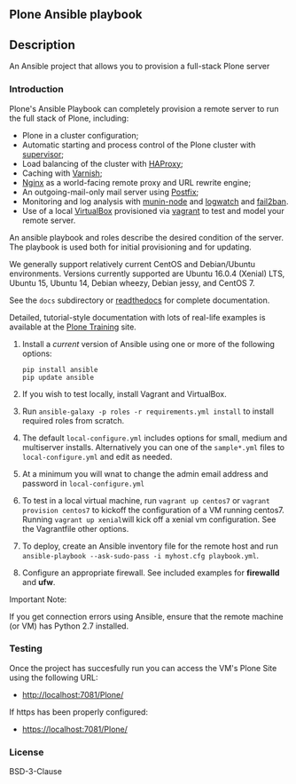 ## Plone Ansible playbook

## Description

An Ansible project that allows you to provision a full-stack Plone server

### Introduction

Plone's Ansible Playbook can completely provision a remote server to run the full stack of Plone, including:

- Plone in a cluster configuration;
- Automatic starting and process control of the Plone cluster with [supervisor](http://supervisord.org);
- Load balancing of the cluster with [HAProxy](http://www.haproxy.org/);
- Caching with [Varnish](https://www.varnish-cache.org/);
- [Nginx](http://wiki.nginx.org/Main) as a world-facing remote proxy and URL rewrite engine;
- An outgoing-mail-only mail server using [Postfix](http://www.postfix.org/);
- Monitoring and log analysis with [munin-node](http://munin-monitoring.org/) and [logwatch](http://linuxcommand.org/man_pages/logwatch8.html) and [fail2ban](http://www.fail2ban.org/wiki/index.php/Main_Page).
- Use of a local [VirtualBox](https://www.virtualbox.org/) provisioned via [vagrant](https://www.vagrantup.com/) to test and model your remote server.

An ansible playbook and roles describe the desired condition of the server. The playbook is used both for initial provisioning and for updating.

We generally support relatively current CentOS and Debian/Ubuntu environments. Versions currently supported are Ubuntu 16.0.4 (Xenial) LTS, Ubuntu 15, Ubuntu 14, Debian wheezy, Debian jessy, and CentOS 7.

See the `docs` subdirectory or [readthedocs](http://plone-ansible-playbook.readthedocs.org/en/latest/) for complete documentation.

Detailed, tutorial-style documentation with lots of real-life examples is available at the [Plone Training](https://training.plone.org/5/deployment/index.html) site.

1. Install a *current* version of Ansible using one or more of the following options:

   ```shell
   pip install ansible
   pip update ansible
   ```

2. If you wish to test locally, install Vagrant and VirtualBox.

3. Run `ansible-galaxy -p roles -r requirements.yml install` to install required roles from scratch.

4. The default `local-configure.yml` includes options for small, medium and multiserver installs. Alternatively you can one of the `sample*.yml` files to `local-configure.yml` and edit as needed.

5. At a minimum you will wnat to change the admin email address and password in  `local-configure.yml` 

6. To test in a local virtual machine, run `vagrant up centos7` or `vagrant provision centos7` to kickoff the configuration of a VM running centos7. Running `vagrant up xenial`will kick off a xenial vm configuration. See the Vagrantfile other options.

7. To deploy, create an Ansible inventory file for the remote host and run `ansible-playbook --ask-sudo-pass -i myhost.cfg playbook.yml`.

8. Configure an appropriate firewall. See included examples for **firewalld** and **ufw**.

Important Note:

If you get connection errors using Ansible, ensure that the remote machine (or VM) has Python 2.7 installed.

### Testing

Once the project has succesfully run you can access the VM's Plone Site using the following URL:

- [http://localhost:7081/Plone/](http://localhost:7081/Plone/)

If https has been properly configured:

- [https://localhost:7081/Plone/](https://localhost:7081/Plone/)



### License

BSD-3-Clause